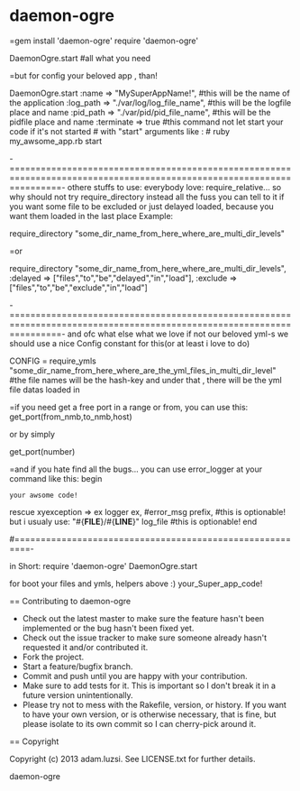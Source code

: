 daemon-ogre
===========



=gem install 'daemon-ogre'
require 'daemon-ogre'


DaemonOgre.start #all what you need

=but for config your beloved app , than!

DaemonOgre.start :name      => "MySuperAppName!",          #this will be the name of the application
                 :log_path  => "./var/log/log_file_name",  #this will be the logfile place and name
                 :pid_path  => "./var/pid/pid_file_name",  #this will be the pidfile place and name
                 :terminate => true                        #this command not let start your code if it's not started
                                                           # with "start" arguments like :
                                                           #                  ruby my_awsome_app.rb start


-======================================================================================================================-
othere stuffs to use:
everybody love: require_relative...
so why should not try require_directory instead all the fuss
you can tell to it if you want some file to be excluded or just delayed loaded,
because you want them loaded in the last place
Example:

require_directory "some_dir_name_from_here_where_are_multi_dir_levels"

=or

require_directory "some_dir_name_from_here_where_are_multi_dir_levels",
                  :delayed => ["files","to","be","delayed","in","load"],
                  :exclude => ["files","to","be","exclude","in","load"]


-======================================================================================================================-
and ofc what else what we love if not our beloved yml-s
we should use a nice Config constant for this(or at least i love to do)

CONFIG = require_ymls "some_dir_name_from_here_where_are_the_yml_files_in_multi_dir_level"
#the file names will be the hash-key and under that , there will be the yml file datas loaded in

=if you need get a free port in a range or from, you can use this:
get_port(from_nmb,to_nmb,host)

or by simply

get_port(number)


=and if you hate find all the bugs... you can use error_logger at your command like this:
begin

    your awsome code!

rescue xyexception => ex
    logger ex,            #error_msg
           prefix,        #this is optionable! but i usualy use: "#{__FILE__}/#{__LINE__}"
           log_file       #this is optionable!
end



#=========================================================-



in Short:
require 'daemon-ogre'
DaemonOgre.start

for boot your files and ymls, helpers above :)
your_Super_app_code!




== Contributing to daemon-ogre

* Check out the latest master to make sure the feature hasn't been implemented or the bug hasn't been fixed yet.
* Check out the issue tracker to make sure someone already hasn't requested it and/or contributed it.
* Fork the project.
* Start a feature/bugfix branch.
* Commit and push until you are happy with your contribution.
* Make sure to add tests for it. This is important so I don't break it in a future version unintentionally.
* Please try not to mess with the Rakefile, version, or history. If you want to have your own version, or is otherwise necessary, that is fine, but please isolate to its own commit so I can cherry-pick around it.

== Copyright

Copyright (c) 2013 adam.luzsi. See LICENSE.txt for
further details.




daemon-ogre
